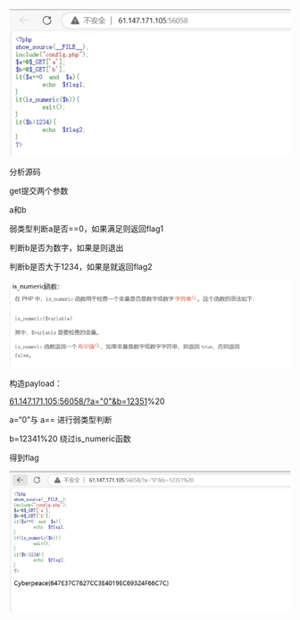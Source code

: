 ![img](./assets/wps537.jpg)

分析源码

get提交两个参数

a和b

弱类型判断a是否==0，如果满足则返回flag1

判断b是否为数字，如果是则退出

判断b是否大于1234，如果是就返回flag2

![img](./assets/wps538.jpg) 

 

构造payload：

[61.147.171.105:56058/?a="0"&b=12351](http://61.147.171.105:56058/?a=&b=12351 )%20

 

a=“0”与 a== 进行弱类型判断

b=12341%20 绕过is_numeric函数

得到flag

 

![img](./assets/wps539.jpg) 

 

 